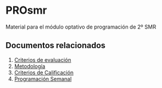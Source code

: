 # PROsmr
Material para el módulo optativo de programación de 2º SMR

## Documentos relacionados

1. [Criterios de evaluación](criteriosEvaluacion.md)
2. [Metodología](metodologia.md)
3. [Criterios de Calificación](calificacion.md)
4. [Programación Semanal](tareas_semanales.md)
